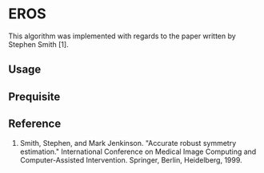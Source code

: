 # EROS

This algorithm was implemented with regards to the paper written by Stephen Smith [1].

## Usage

## Prequisite

## Reference
1. Smith, Stephen, and Mark Jenkinson. "Accurate robust symmetry estimation." International Conference on Medical Image Computing and Computer-Assisted Intervention. Springer, Berlin, Heidelberg, 1999.